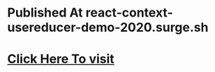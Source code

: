 # Published At react-context-usereducer-demo-2020.surge.sh 
# [ Click Here To visit ](https://react-context-usereducer-demo-2020.surge.sh/)
